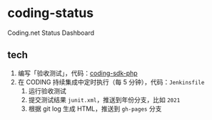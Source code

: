 # coding-status
Coding.net Status Dashboard

## tech

1. 编写「验收测试」，代码：[coding-sdk-php](https://github.com/coding/coding-sdk-php)
2. 在 CODING 持续集成中定时执行（每 5 分钟），代码：`Jenkinsfile`
   1. 运行验收测试
   2. 提交测试结果 `junit.xml`，推送到年份分支，比如 `2021`
   3. 根据 git log 生成 HTML，推送到 `gh-pages` 分支
